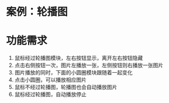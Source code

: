 # 案例：轮播图

# 功能需求

1. 鼠标经过轮播图模块，左右按钮显示，离开左右按钮隐藏
2. 点击右侧按钮一次，图片左播放一张，左侧按钮则右播放一张图片
3. 图片播放的同时，下面的小圆圈模块跟随着一起变化
4. 点击小圆圈，可以播放相应图片
5. 鼠标不经过轮播图，轮播图也会自动播放图片
6. 鼠标经过轮播图，自动播放停止

